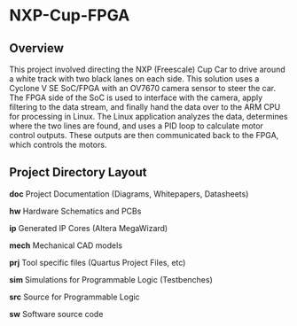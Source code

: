 # NXP-Cup-FPGA

## Overview

This project involved directing the NXP (Freescale) Cup Car to drive around a white track with two black lanes on each side.  This solution uses a Cyclone V SE SoC/FPGA with an OV7670 camera sensor to steer the car.  The FPGA side of the SoC is used to interface with the camera, apply filtering to the data stream, and finally hand the data over to the ARM CPU for processing in Linux.  The Linux application analyzes the data, determines where the two lines are found, and uses a PID loop to calculate motor control outputs.  These outputs are then communicated back to the FPGA, which controls the motors.  

## Project Directory Layout

**doc** Project Documentation (Diagrams, Whitepapers, Datasheets)

**hw** Hardware Schematics and PCBs

**ip** Generated IP Cores (Altera MegaWizard)

**mech** Mechanical CAD models 

**prj** Tool specific files (Quartus Project Files, etc)

**sim** Simulations for Programmable Logic (Testbenches)

**src** Source for Programmable Logic

**sw** Software source code

